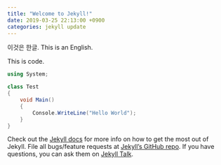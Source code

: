 ```yaml
---
title: "Welcome to Jekyll!"
date: 2019-03-25 22:13:00 +0900
categories: jekyll update
---
```


이것은 한글.
This is an English.

This is code.
```csharp
using System;

class Test
{
	void Main()
	{
		Console.WriteLine("Hello World");
	}
}
```

Check out the [Jekyll docs][jekyll-docs] for more info on how to get the most out of Jekyll. File all bugs/feature requests at [Jekyll’s GitHub repo][jekyll-gh]. If you have questions, you can ask them on [Jekyll Talk][jekyll-talk].

[jekyll-docs]: https://jekyllrb.com/docs/home
[jekyll-gh]:   https://github.com/jekyll/jekyll
[jekyll-talk]: https://talk.jekyllrb.com/
